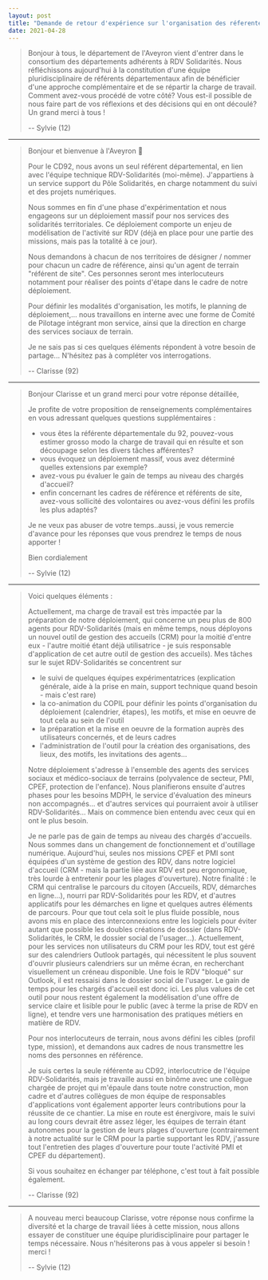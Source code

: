 ```yaml
---
layout: post
title: "Demande de retour d'expérience sur l'organisation des réferentes en départements"
date: 2021-04-28
---
```



> Bonjour à tous, le département de l'Aveyron vient d'entrer dans le consortium des départements adhérents à RDV Solidarités. Nous réfléchissons aujourd'hui à la constitution d'une équipe pluridisciplinaire de référents départementaux afin de bénéficier d'une approche complémentaire et de se répartir la charge de travail. Comment avez-vous procédé de votre côté? Vous est-il possible de nous faire part de vos réflexions et des décisions qui en ont découlé?
> Un grand merci à tous !
>
> -- Sylvie (12)

---

> Bonjour et bienvenue à l'Aveyron :slightly_smiling_face:
>
> Pour le CD92, nous avons un seul référent départemental, en lien avec l'équipe technique RDV-Solidarités (moi-même). J'appartiens à un service support du Pôle Solidarités, en charge notamment du suivi et des projets numériques.
>
> Nous sommes en fin d'une phase d'expérimentation et nous engageons sur un déploiement massif pour nos services des solidarités territoriales. Ce déploiement comporte un enjeu de modélisation de l'activité sur RDV (déjà en place pour une partie des missions, mais pas la totalité à ce jour).
>
> Nous demandons à chacun de nos territoires de désigner / nommer pour chacun un cadre de référence, ainsi qu'un agent de terrain "référent de site". Ces personnes seront mes interlocuteurs notamment pour réaliser des points d'étape dans le cadre de notre déploiement.
>
> Pour définir les modalités d'organisation, les motifs, le planning de déploiement,... nous travaillons en interne avec une forme de Comité de Pilotage intégrant mon service, ainsi que la direction en charge des services sociaux de terrain.
>
> Je ne sais pas si ces quelques éléments répondent à votre besoin de partage... N'hésitez pas à compléter vos interrogations.
>
> -- Clarisse (92)

---

> Bonjour Clarisse et un grand merci pour votre réponse détaillée,
>
> Je profite de votre proposition de renseignements complémentaires en vous adressant quelques questions supplémentaires :
>
> - vous êtes la référente départementale du 92, pouvez-vous estimer grosso modo la charge de travail qui en résulte et son découpage selon les divers tâches afférentes?
> - vous évoquez un déploiement massif, vous avez déterminé quelles extensions par exemple?
> - avez-vous pu évaluer le gain de temps au niveau des chargés d'accueil?
> - enfin concernant les cadres de référence et référents de site, avez-vous sollicité des volontaires ou avez-vous défini les profils les plus adaptés?
>
> Je ne veux pas abuser de votre temps..aussi, je vous remercie d'avance pour les réponses que vous prendrez le temps de nous apporter !
>
> Bien cordialement
>
> -- Sylvie (12)

---

> Voici quelques éléments :
>
>  Actuellement, ma charge de travail est très impactée par la préparation de notre déploiement, qui concerne un peu plus de 800 agents pour RDV-Solidarités (mais en même temps, nous déployons un nouvel outil de gestion des accueils (CRM) pour la moitié d'entre eux - l'autre moitié étant déjà utilisatrice - je suis responsable d'application de cet autre outil de gestion des accueils). Mes tâches sur le sujet RDV-Solidarités se concentrent sur
> - le suivi de quelques équipes expérimentatrices (explication générale, aide à la prise en main, support technique quand besoin - mais c'est rare)
> - la co-animation du COPIL pour définir les points d'organisation du déploiement (calendrier, étapes), les motifs, et mise en oeuvre de tout cela au sein de l'outil
> - la préparation et la mise en oeuvre de la formation auprès des utilisateurs concernés, et de leurs cadres
> - l'administration de l'outil pour la création des organisations, des lieux, des motifs, les invitations des agents...
>
> Notre déploiement s'adresse à l'ensemble des agents des services sociaux et médico-sociaux de terrains (polyvalence de secteur, PMI, CPEF, protection de l'enfance). Nous planifierons ensuite d'autres phases pour les besoins MDPH, le service d'évaluation des mineurs non accompagnés... et d'autres services qui pourraient avoir à utiliser RDV-Solidarités... Mais on commence bien entendu avec ceux qui en ont le plus besoin.
>
> Je ne parle pas de gain de temps au niveau des chargés d'accueils. Nous sommes dans un changement de fonctionnement et d'outillage numérique. Aujourd'hui, seules nos missions CPEF et PMI sont équipées d'un système de gestion des RDV, dans notre logiciel d'accueil (CRM - mais la partie liée aux RDV est peu ergonomique, très lourde à entretenir pour les plages d'ouverture). Notre finalité : le CRM qui centralise le parcours du citoyen (Accueils, RDV, démarches en ligne...), nourri par RDV-Solidarités pour les RDV, et d'autres applicatifs pour les démarches en ligne et quelques autres éléments de parcours. Pour que tout cela soit le plus fluide possible, nous avons mis en place des interconnexions entre les logiciels pour éviter autant que possible les doubles créations de dossier (dans RDV-Solidarités, le CRM, le dossier social de l'usager...).
> Actuellement, pour les services non utilisateurs du CRM pour les RDV, tout est géré sur des calendriers Outlook partagés, qui nécessitent le plus souvent d'ouvrir plusieurs calendriers sur un même écran, en recherchant visuellement un créneau disponible. Une fois le RDV "bloqué" sur Outlook, il est ressaisi dans le dossier social de l'usager. Le gain de temps pour les chargés d'accueil est donc ici. Les plus values de cet outil pour nous restent également la modélisation d'une offre de service claire et lisible pour le public (avec à terme la prise de RDV en ligne), et tendre vers une harmonisation des pratiques métiers en matière de RDV.
>
> Pour nos interlocuteurs de terrain, nous avons défini les cibles (profil type, mission), et demandons aux cadres de nous transmettre les noms des personnes en référence.
>
> Je suis certes la seule référente au CD92, interlocutrice de l'équipe RDV-Solidarités, mais je travaille aussi en binôme avec une collègue chargée de projet qui m'épaule dans toute notre construction, mon cadre et d'autres collègues de mon équipe de responsables d'applications vont également apporter leurs contributions pour la réussite de ce chantier. La mise en route est énergivore, mais le suivi au long cours devrait être assez léger, les équipes de terrain étant autonomes pour la gestion de leurs plages d'ouverture (contrairement à notre actualité sur le CRM pour la partie supportant les RDV, j'assure tout l'entretien des plages d'ouverture pour toute l'activité PMI et CPEF du département).
>
> Si vous souhaitez en échanger par téléphone, c'est tout à fait possible également.
>
> -- Clarisse (92)

---

> A nouveau merci beaucoup Clarisse, votre réponse nous confirme la diversité et la charge de travail liées à cette mission, nous allons essayer de constituer une équipe pluridisciplinaire pour partager le temps nécessaire.
> Nous n'hésiterons pas à vous appeler si besoin !
> merci !
>
> -- Sylvie (12)
